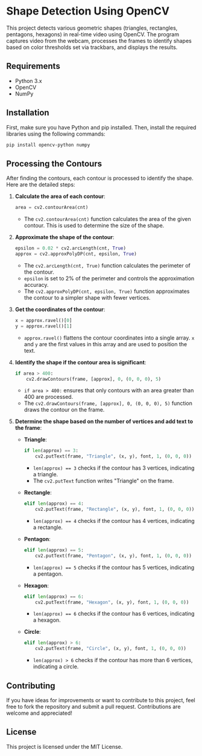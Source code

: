 # Shape Detection Using OpenCV

This project detects various geometric shapes (triangles, rectangles, pentagons, hexagons) in real-time video using OpenCV. The program captures video from the webcam, processes the frames to identify shapes based on color thresholds set via trackbars, and displays the results.

## Requirements

- Python 3.x
- OpenCV
- NumPy

## Installation

First, make sure you have Python and pip installed. Then, install the required libraries using the following commands:

```bash
pip install opencv-python numpy
````
## Processing the Contours

After finding the contours, each contour is processed to identify the shape. Here are the detailed steps:

1. **Calculate the area of each contour**:
    ```python
    area = cv2.contourArea(cnt)
    ```
    - The `cv2.contourArea(cnt)` function calculates the area of the given contour. This is used to determine the size of the shape.

2. **Approximate the shape of the contour**:
    ```python
    epsilon = 0.02 * cv2.arcLength(cnt, True)
    approx = cv2.approxPolyDP(cnt, epsilon, True)
    ```
    - The `cv2.arcLength(cnt, True)` function calculates the perimeter of the contour.
    - `epsilon` is set to 2% of the perimeter and controls the approximation accuracy.
    - The `cv2.approxPolyDP(cnt, epsilon, True)` function approximates the contour to a simpler shape with fewer vertices.

3. **Get the coordinates of the contour**:
    ```python
    x = approx.ravel()[0]
    y = approx.ravel()[1]
    ```
    - `approx.ravel()` flattens the contour coordinates into a single array. `x` and `y` are the first values in this array and are used to position the text.

4. **Identify the shape if the contour area is significant**:
    ```python
    if area > 400:
        cv2.drawContours(frame, [approx], 0, (0, 0, 0), 5)
    ```
    - `if area > 400:` ensures that only contours with an area greater than 400 are processed.
    - The `cv2.drawContours(frame, [approx], 0, (0, 0, 0), 5)` function draws the contour on the frame.

5. **Determine the shape based on the number of vertices and add text to the frame**:
    - **Triangle**:
        ```python
        if len(approx) == 3:
            cv2.putText(frame, "Triangle", (x, y), font, 1, (0, 0, 0))
        ```
        - `len(approx) == 3` checks if the contour has 3 vertices, indicating a triangle.
        - The `cv2.putText` function writes "Triangle" on the frame.

    - **Rectangle**:
        ```python
        elif len(approx) == 4:
            cv2.putText(frame, "Rectangle", (x, y), font, 1, (0, 0, 0))
        ```
        - `len(approx) == 4` checks if the contour has 4 vertices, indicating a rectangle.

    - **Pentagon**:
        ```python
        elif len(approx) == 5:
            cv2.putText(frame, "Pentagon", (x, y), font, 1, (0, 0, 0))
        ```
        - `len(approx) == 5` checks if the contour has 5 vertices, indicating a pentagon.

    - **Hexagon**:
        ```python
        elif len(approx) == 6:
            cv2.putText(frame, "Hexagon", (x, y), font, 1, (0, 0, 0))
        ```
        - `len(approx) == 6` checks if the contour has 6 vertices, indicating a hexagon.

    - **Circle**:
        ```python
        elif len(approx) > 6:
            cv2.putText(frame, "Circle", (x, y), font, 1, (0, 0, 0))
        ```
        - `len(approx) > 6` checks if the contour has more than 6 vertices, indicating a circle.

## Contributing

If you have ideas for improvements or want to contribute to this project, feel free to fork the repository and submit a pull request. Contributions are welcome and appreciated!

## License

This project is licensed under the MIT License.
